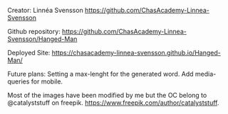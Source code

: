 Creator:
Linnéa Svensson
https://github.com/ChasAcademy-Linnea-Svensson

Github repository:
https://github.com/ChasAcademy-Linnea-Svensson/Hanged-Man

Deployed Site:
https://chasacademy-linnea-svensson.github.io/Hanged-Man/

Future plans:
Setting a max-lenght for the generated word.
Add media-queries for mobile.

Most of the images have been modified by me but the OC belong to @catalyststuff on freepik.
https://www.freepik.com/author/catalyststuff.
